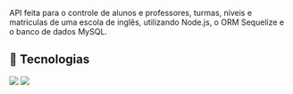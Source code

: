 API feita para o controle de alunos e professores, turmas, níveis e matriculas de uma escola de inglês, utilizando Node.js, o ORM Sequelize e o banco de dados MySQL.
<br>

## 🚀 Tecnologias
<div>  
  <img src="https://img.shields.io/badge/JavaScript-F7DF1E?style=for-the-badge&logo=javascript&logoColor=black">
  <img src="https://img.shields.io/badge/Node.js-43853D?style=for-the-badge&logo=node.js&logoColor=white">
</div>
<!-- ## Tecnologias utilizadas durante o curso
* JavaScript
 -->

<br>

